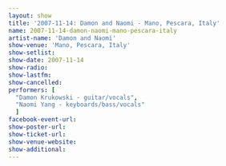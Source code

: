```yaml
---
layout: show
title: '2007-11-14: Damon and Naomi - Mano, Pescara, Italy'
name: 2007-11-14-damon-naomi-mano-pescara-italy
artist-name: 'Damon and Naomi'
show-venue: 'Mano, Pescara, Italy'
show-setlist: 
show-date: 2007-11-14
show-radio: 
show-lastfm: 
show-cancelled: 
performers: [
  "Damon Krukowski - guitar/vocals",
  "Naomi Yang - keyboards/bass/vocals"
  ]
facebook-event-url: 
show-poster-url: 
show-ticket-url: 
show-venue-website: 
show-additional: 
---
```


